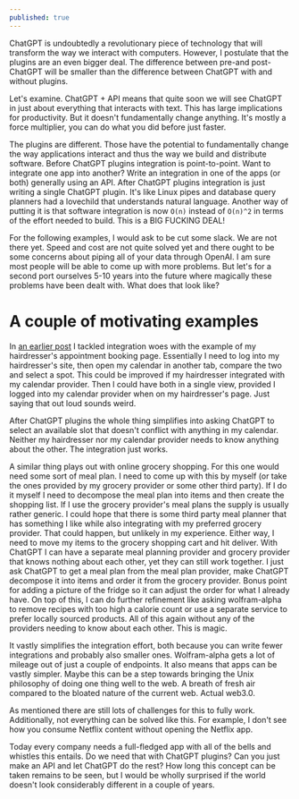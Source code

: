 ```yaml
---
published: true
---
```


ChatGPT is undoubtedly a revolutionary piece of technology that will transform the way we interact with computers. 
However, I postulate that the plugins are an even bigger deal.
The difference between pre-and post-ChatGPT will be smaller than the difference between ChatGPT with and without plugins.

Let's examine.
ChatGPT + API means that quite soon we will see ChatGPT in just about everything that interacts with text.
This has large implications for productivity.
But it doesn't fundamentally change anything.
It's mostly a force multiplier, you can do what you did before just faster.

The plugins are different.
Those have the potential to fundamentally change the way applications interact and thus the way we build and distribute software.
Before ChatGPT plugins integration is point-to-point.
Want to integrate one app into another? Write an integration in one of the apps (or both) generally using an API.
After ChatGPT plugins integration is just writing a single ChatGPT plugin.
It's like Linux pipes and database query planners had a lovechild that understands natural language.
Another way of putting it is that software integration is now `O(n)` instead of `O(n)^2` in terms of the effort needed to build.
This is a BIG FUCKING DEAL!

For the following examples, I would ask to be cut some slack.
We are not there yet.
Speed and cost are not quite solved yet and there ought to be some concerns about piping all of your data through OpenAI.
I am sure most people will be able to come up with more problems.
But let's for a second port ourselves 5-10 years into the future where magically these problems have been dealt with.
What does that look like?

# A couple of motivating examples

In [an earlier post](https://dr0l3.github.io/interoperable-applications/) I tackled integration woes with the example of my hairdresser's appointment booking page.
Essentially I need to log into my hairdresser's site, then open my calendar in another tab, compare the two and select a spot.
This could be improved if my hairdresser integrated with my calendar provider.
Then I could have both in a single view, provided I logged into my calendar provider when on my hairdresser's page.
Just saying that out loud sounds weird.

After ChatGPT plugins the whole thing simplifies into asking ChatGPT to select an available slot that doesn't conflict with anything in my calendar.
Neither my hairdresser nor my calendar provider needs to know anything about the other.
The integration just works.

A similar thing plays out with online grocery shopping.
For this one would need some sort of meal plan.
I need to come up with this by myself (or take the ones provided by my grocery provider or some other third party).
If I do it myself I need to decompose the meal plan into items and then create the shopping list.
If I use the grocery provider's meal plans the supply is usually rather generic.
I could hope that there is some third party meal planner that has something I like while also integrating with my preferred grocery provider.
That could happen, but unlikely in my experience.
Either way, I need to move my items to the grocery shopping cart and hit deliver.
With ChatGPT I can have a separate meal planning provider and grocery provider that knows nothing about each other, yet they can still work together.
I just ask ChatGPT to get a meal plan from the meal plan provider, make ChatGPT decompose it into items and order it from the grocery provider.
Bonus point for adding a picture of the fridge so it can adjust the order for what I already have.
On top of this, I can do further refinement like asking wolfram-alpha to remove recipes with too high a calorie count or use a separate service to prefer locally sourced products.
All of this again without any of the providers needing to know about each other.
This is magic.

It vastly simplifies the integration effort, both because you can write fewer integrations and probably also smaller ones.
Wolfram-alpha gets a lot of mileage out of just a couple of endpoints.
It also means that apps can be vastly simpler.
Maybe this can be a step towards bringing the Unix philosophy of doing one thing well to the web.
A breath of fresh air compared to the bloated nature of the current web.
Actual web3.0.

As mentioned there are still lots of challenges for this to fully work.
Additionally, not everything can be solved like this.
For example, I don't see how you consume Netflix content without opening the Netflix app.

Today every company needs a full-fledged app with all of the bells and whistles this entails.
Do we need that with ChatGPT plugins? Can you just make an API and let ChatGPT do the rest?
How long this concept can be taken remains to be seen, but I would be wholly surprised if the world doesn't look considerably different in a couple of years.
